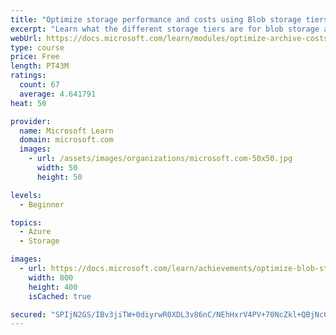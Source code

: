 ```yaml
---
title: "Optimize storage performance and costs using Blob storage tiers"
excerpt: "Learn what the different storage tiers are for blob storage and how they can improve performance and reduce costs."
webUrl: https://docs.microsoft.com/learn/modules/optimize-archive-costs-blob-storage/
type: course
price: Free
length: PT43M
ratings:
  count: 67
  average: 4.641791
heat: 50

provider:
  name: Microsoft Learn
  domain: microsoft.com
  images:
    - url: /assets/images/organizations/microsoft.com-50x50.jpg
      width: 50
      height: 50

levels:
  - Beginner

topics:
  - Azure
  - Storage

images:
  - url: https://docs.microsoft.com/learn/achievements/optimize-blob-storage-costs-social.png
    width: 800
    height: 400
    isCached: true

secured: "SPIjN2GS/IBv3jiTW+0diyrwR0XDL3v86nC/NEhHxrV4PV+70NcZkl+QBjNc0i3vkH2kWefmure/MITqg1J6tW3IyTjiYSLsLgqjB5HeCD+72c1XLQJSdDO/BwEWZGmDetZeACQEKyHkHyZFdPmjQUGab1sAm4x5I2EzbgvES7xeFITcg/7/Mds8YGbnjPeYisbH3FxJbbMMdIluuBPpOqzt8pq5sFeMjTUiNEuahMB6WI6FUSQaD+XIjF4oYQo3LfKNTecDSJAopUQy237jerOqtzqoOgL+Siq9EK7wbhIdHoEU9eMxNrLoyc8IJknnx4jkWQ6I580KxOoFGRxhdvnCHeHJ78Vb/Vr0nRjeX3wORzff49Yi+U78Bkea18SkkpLrr68qBCeuPW6jgHlt7/d5meSnYy4omQ0VTK43uJE=;r2LTRtaHc3dFITC9RgZ1sw=="
---
```



